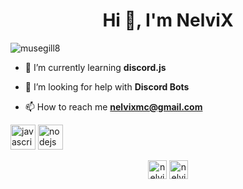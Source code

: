 <h1 align="center">Hi 👋, I'm NelviX</h1>
<p align="left"> <img src="https://komarev.com/ghpvc/?username=musegill8" alt="musegill8" /> </p>

- 🌱 I’m currently learning **discord.js**

- 🤝 I’m looking for help with **Discord Bots**

- 📫 How to reach me **nelvixmc@gmail.com**

<p align="left"><img src="https://devicons.github.io/devicon/devicon.git/icons/javascript/javascript-original.svg" alt="javascript" width="40" height="40"/> <img src="https://devicons.github.io/devicon/devicon.git/icons/nodejs/nodejs-original-wordmark.svg" alt="nodejs" width="40" height="40"/></p><p align="center">
<a href="https://instagram.com/nelvixmc" target="blank"><img align="center" src="https://cdn.jsdelivr.net/npm/simple-icons@3.0.1/icons/instagram.svg" alt="nelvixmc" height="30" width="30" /></a>
<a href="https://www.youtube.com/c/nelvix" target="blank"><img align="center" src="https://cdn.jsdelivr.net/npm/simple-icons@3.0.1/icons/youtube.svg" alt="nelvix" height="30" width="30" /></a>
</p>
